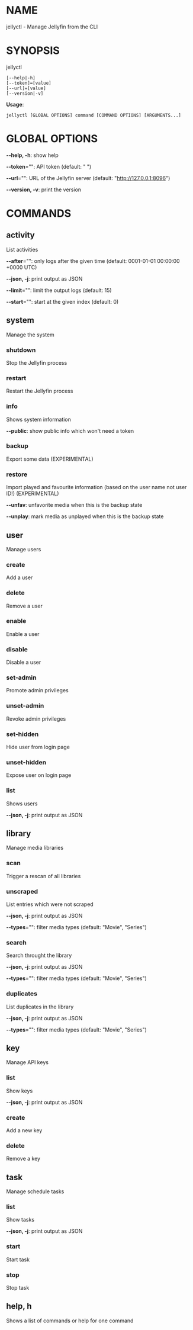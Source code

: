 # NAME

jellyctl - Manage Jellyfin from the CLI

# SYNOPSIS

jellyctl

```
[--help|-h]
[--token]=[value]
[--url]=[value]
[--version|-v]
```

**Usage**:

```
jellyctl [GLOBAL OPTIONS] command [COMMAND OPTIONS] [ARGUMENTS...]
```

# GLOBAL OPTIONS

**--help, -h**: show help

**--token**="": API token (default: " ")

**--url**="": URL of the Jellyfin server (default: "http://127.0.0.1:8096")

**--version, -v**: print the version


# COMMANDS

## activity

List activities

**--after**="": only logs after the given time (default: 0001-01-01 00:00:00 +0000 UTC)

**--json, -j**: print output as JSON

**--limit**="": limit the output logs (default: 15)

**--start**="": start at the given index (default: 0)

## system

Manage the system

### shutdown

Stop the Jellyfin process

### restart

Restart the Jellyfin process

### info

Shows system information

**--public**: show public info which won't need a token

### backup

Export some data (EXPERIMENTAL)

### restore

Import played and favourite information (based on the user name not user ID!) (EXPERIMENTAL)

**--unfav**: unfavorite media when this is the backup state

**--unplay**: mark media as unplayed when this is the backup state

## user

Manage users

### create

Add a user

### delete

Remove a user

### enable

Enable a user

### disable

Disable a user

### set-admin

Promote admin privileges

### unset-admin

Revoke admin privileges

### set-hidden

Hide user from login page

### unset-hidden

Expose user on login page

### list

Shows users

**--json, -j**: print output as JSON

## library

Manage media libraries

### scan

Trigger a rescan of all libraries

### unscraped

List entries which were not scraped

**--json, -j**: print output as JSON

**--types**="": filter media types (default: "Movie", "Series")

### search

Search throught the library

**--json, -j**: print output as JSON

**--types**="": filter media types (default: "Movie", "Series")

### duplicates

List duplicates in the library

**--json, -j**: print output as JSON

**--types**="": filter media types (default: "Movie", "Series")

## key

Manage API keys

### list

Show keys

**--json, -j**: print output as JSON

### create

Add a new key

### delete

Remove a key

## task

Manage schedule tasks

### list

Show tasks

**--json, -j**: print output as JSON

### start

Start task

### stop

Stop task

## help, h

Shows a list of commands or help for one command
